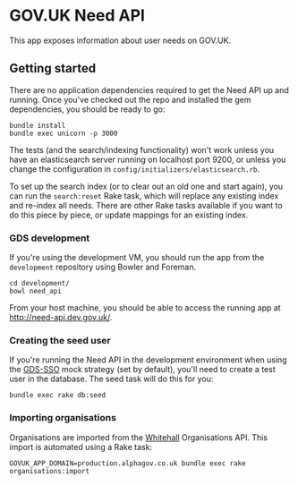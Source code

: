 # GOV.UK Need API

This app exposes information about user needs on GOV.UK.

## Getting started

There are no application dependencies required to get the Need API up and running. Once you've checked out the repo and installed the gem dependencies, you should be ready to go:

    bundle install
    bundle exec unicorn -p 3000

The tests (and the search/indexing functionality) won't work unless you have an elasticsearch server running on localhost port 9200, or unless you change the configuration in `config/initializers/elasticsearch.rb`.

To set up the search index (or to clear out an old one and start again), you can run the `search:reset` Rake task, which will replace any existing index and re-index all needs. There are other Rake tasks available if you want to do this piece by piece, or update mappings for an existing index.

### GDS development

If you're using the development VM, you should run the app from the `development` repository using Bowler and Foreman.

    cd development/
    bowl need_api

From your host machine, you should be able to access the running app at <http://need-api.dev.gov.uk/>.

### Creating the seed user

If you're running the Need API in the development environment when using the [GDS-SSO](https://github.com/alphagov/gds-sso) mock strategy (set by default), you'll need to create a test user in the database. The seed task will do this for you:

    bundle exec rake db:seed

### Importing organisations

Organisations are imported from the [Whitehall](https://github.com/alphagov/whitehall) Organisations API. This import is automated using a Rake task:

    GOVUK_APP_DOMAIN=production.alphagov.co.uk bundle exec rake organisations:import

